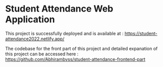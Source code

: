 # Student Attendance Web Application

This project is successfully deployed and is available at : https://student-attendance2022.netlify.app/

The codebase for the front part of this project and detailed expanation of this project can be accessed here : https://github.com/Abhirambvss/student-attendance-frontend-part
